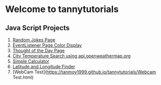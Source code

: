 # Welcome to tannytutorials

## Java Script Projects

1) [Random Jokes Page](https://tanmoy1999.github.io/tannytutorials/index1.html)<br  />
2) [EventListener Page Color Display](https://tanmoy1999.github.io/tannytutorials/eventListener.html)<br  />
3) [Thought of the Day Page](https://tanmoy1999.github.io/tannytutorials/thoughtOfTheDay.html)<br  />
4) [City Temperature Search using api.openweathermap.org](https://tanmoy1999.github.io/tannytutorials/cityTemp.html)<br  />
5) [Simple Calculator](https://tanmoy1999.github.io/tannytutorials/simpleCalculator.html)<br  />
6) [Latitude and Longitude Finder](https://tanmoy1999.github.io/tannytutorials/latlong.html)<br  />
7) [WebCam Test](https://tanmoy1999.github.io/tannytutorials/Webcam Test.html)

